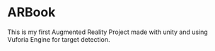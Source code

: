 # ARBook
This is my first Augmented Reality Project made with unity and using Vuforia Engine for target detection.
